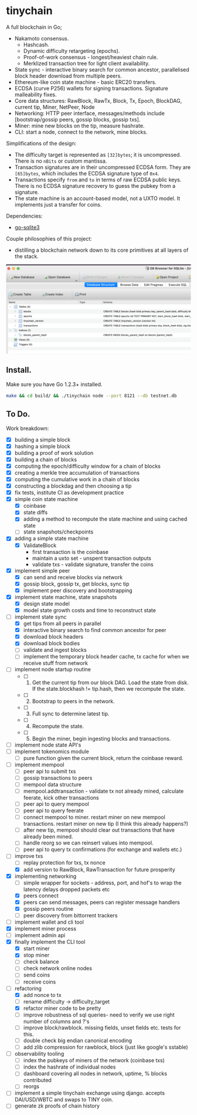 # tinychain

A full blockchain in Go;

 * Nakamoto consensus.
   * Hashcash.
   * Dynamic difficulty retargeting (epochs).
   * Proof-of-work consensus - longest/heaviest chain rule.
   * Merklized transaction tree for light client availability.
 * State sync - interactive binary search for common ancestor, parallelised block header download from multiple peers.
 * Ethereum-like coin state machine - basic ERC20 transfers.
 * ECDSA (curve P256) wallets for signing transactions. Signature malleability fixes.
 * Core data structures: RawBlock, RawTx, Block, Tx, Epoch, BlockDAG, current tip, Miner, NetPeer, Node
 * Networking: HTTP peer interface, messages/methods include [bootstrap/gossip peers, gossip blocks, gossip txs].
 * Miner: mine new blocks on the tip, measure hashrate.
 * CLI: start a node, connect to the network, mine blocks.

Simplifications of the design:

 * The difficulty target is represented as `[32]bytes`; it is uncompressed. There is no `nBits` or custom mantissa.
 * Transaction signatures are in their uncompressed ECDSA form. They are `[65]bytes`, which includes the ECDSA signature type of `0x4`.
 * Transactions specify `from` and `to` in terms of raw ECDSA public keys. There is no ECDSA signature recovery to guess the pubkey from a signature.
 * The state machine is an account-based model, not a UXTO model. It implements just a transfer for coins.

Dependencies:

 * [go-sqlite3](https://github.com/mattn/go-sqlite3?tab=readme-ov-file)

Couple philosophies of this project:

 - distilling a blockchain network down to its core primitives at all layers of the stack.

![database view](./assets/db-view.png)

## Install.

Make sure you have Go 1.2.3+ installed.

```sh
make && cd build/ && ./tinychain node --port 8121 --db testnet.db
```

## To Do.

Work breakdown:

- [x] building a simple block
- [x] hashing a simple block
- [x] building a proof of work solution
- [x] building a chain of blocks
- [x] computing the epoch/difficulty window for a chain of blocks
- [x] creating a merkle tree accumulation of transactions
- [x] computing the cumulative work in a chain of blocks
- [x] constructing a blockdag and then choosing a tip
- [x] fix tests, institute CI as development practice
- [x] simple coin state machine
    - [x] coinbase
    - [x] state diffs
    - [x] adding a method to recompute the state machine and using cached state 
    - [ ] state snapshots/checkpoints
- [x] adding a simple state machine
    - [x] ValidateBlock
        - first transaction is the coinbase
        - maintain a uxto set - unspent transaction outputs
        - validate txs - validate signature, transfer the coins
- [x] implement simple peer
    - [x] can send and receive blocks via network
    - [x] gossip block, gossip tx, get blocks, sync tip
    - [x] implement peer discovery and bootstrapping
- [x] implement state machine, state snapshots
  - [x] design state model
  - [x] model state growth costs and time to reconstruct state
- [ ] implement state sync
    - [x] get tips from all peers in parallel
    - [x] interactive binary search to find common ancestor for peer
    - [x] download block headers
    - [x] download block bodies
    - [ ] validate and ingest blocks
    - [ ] implement the temporary block header cache, tx cache for when we receive stuff from network
- [ ] implement node startup routine
    - [ ] 1. Get the current tip from our block DAG. Load the state from disk. If the state.blockhash != tip.hash, then we recompute the state.
    - [ ] 2. Bootstrap to peers in the network.
    - [ ] 3. Full sync to determine latest tip.
    - [ ] 4. Recompute the state.
    - [ ] 5. Begin the miner, begin ingesting blocks and transactions.
- [ ] implement node state API's
- [ ] implement tokenomics module
    - [ ] pure function given the current block, return the coinbase reward.
- [ ] implement mempool
    - [ ] peer api to submit txs
    - [ ] gossip transactions to peers
    - [ ] mempool data structure
    - [ ] mempool.addtransaction - validate tx not already mined, calculate feerate, kick other transactions
    - [ ] peer api to query mempool
    - [ ] peer api to query feerate
    - [ ] connect mempool to miner. restart miner on new mempool transactions. restart miner on new tip (I think this already happens?)
    - [ ] after new tip, mempool should clear out transactions that have already been mined.
    - [ ] handle reorg so we can reinsert values into mempool.
    - [ ] peer api to query tx confirmations (for exchange and wallets etc.)
- [ ] improve txs
    - [ ] replay protection for txs, tx nonce
    - [x] add version to RawBlock, RawTransaction for future prosperity
- [x] implementing networking
    - [ ] simple wrapper for sockets - address, port, and hof's to wrap the latency delays dropped packets etc
    - [x] peers connect
    - [x] peers can send messages, peers can register message handlers
    - [x] gossip peers routine
    - [ ] peer discovery from bittorrent trackers
- [ ] implement wallet and cli tool
- [x] implement miner process
- [ ] implement admin api
- [x] finally implement the CLI tool
    - [x] start miner
    - [x] stop miner
    - [ ] check balance
    - [ ] check network online nodes
    - [ ] send coins
    - [ ] receive coins
- [ ] refactoring
    - [x] add nonce to tx
    - [ ] rename difficulty -> difficulty_target
    - [x] refactor miner code to be pretty
    - [ ] improve robustness of sql queries- need to verify we use right number of columns and ?'s
    - [ ] improve block/rawblock. missing fields, unset fields etc. tests for this.
    - [ ] double check big endian canonical encoding
    - [ ] add zlib compression for rawblock, block (just like google's sstable)
- [ ] observability tooling
    - [ ] index the pubkeys of miners of the network (coinbase txs)
    - [ ] index the hashrate of individual nodes
    - [ ] dashboard covering all nodes in network, uptime, % blocks contributed
    - [ ] reorgs
- [ ] implement a simple tinychain exchange using django. accepts DAI/USD/WBTC and swaps to TINY coin. 
- [ ] generate zk proofs of chain history
